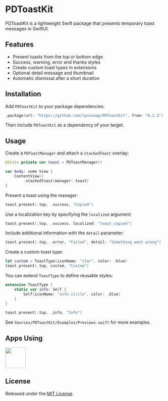 # PDToastKit

PDToastKit is a lightweight Swift package that presents temporary toast messages in SwiftUI.

## Features

- Present toasts from the top or bottom edge
 - Success, warning, error and thanks styles
 - Create custom toast types in extensions
- Optional detail message and thumbnail
- Automatic dismissal after a short duration

## Installation

Add `PDToastKit` to your package dependencies:

```swift
.package(url: "https://github.com/lynnswap/PDToastKit", from: "0.1.3")
```

Then include `PDToastKit` as a dependency of your target.

## Usage

Create a `PDToastManager` and attach a `stackedToast` overlay:

```swift
@State private var toast = PDToastManager()

var body: some View {
    ContentView()
        .stackedToast(manager: toast)
}
```

Present a toast using the manager:

```swift
toast.present(.top, .success, "Copied")
```

Use a localization key by specifying the `localized` argument:

```swift
toast.present(.top, .success, localized: "toast_copied")
```

Include additional information with the `detail` parameter:

```swift
toast.present(.top, .error, "Failed", detail: "Something went wrong")
```

Create a custom toast type:

```swift
let custom = ToastType(iconName: "star", color: .blue)
toast.present(.top, custom, "Custom")
```

You can extend `ToastType` to define reusable styles:

```swift
extension ToastType {
    static var info: Self {
        Self(iconName: "info.circle", color: .blue)
    }
}

toast.present(.top, .info, "Info")
```

See `Sources/PDToastKit/Examples/Previews.swift` for more examples.

## Apps Using

<p float="left">
    <a href="https://apps.apple.com/jp/app/tweetpd/id1671411031"><img src="https://i.imgur.com/AC6eGdx.png" height="65"></a>
</p>

## License

Released under the [MIT License](LICENSE).
